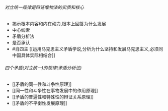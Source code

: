 ###### 对立统一规律是辩证唯物法的实质和核心
- 揭示根本内容和内在动力,根本上回答为什么发展
- 中心线索
- 矛盾分析法
- 是否承认
- #肖四主 [[运用马克思主义矛盾学说,分析为什么坚持和发展马克思主义,必须同中国具体实际相结合]]  
###### 四个矛盾(对立统一)的规律(矛盾分析法)
- [[矛盾的同一性和斗争性原理]]
- [[同一性和斗争性在事物发展中的作用原理]]
- [[矛盾的普遍性和特殊性的辩证关系原理]]
- [[矛盾的不平衡性发展原理]]
